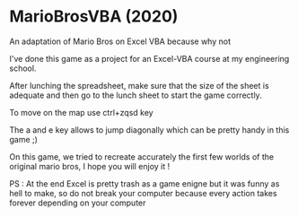 # MarioBrosVBA (2020)
An adaptation of Mario Bros on Excel VBA because why not

I've done this game as a project for an Excel-VBA course at my engineering school.

After lunching the spreadsheet, make sure that the size of the sheet is adequate and then go to the lunch sheet to start the game correctly.

To move on the map use ctrl+zqsd key 

The a and e key allows to jump diagonally which can be pretty handy in this game ;)

On this game, we tried to recreate accurately the first few worlds of the original mario bros, I hope you will enjoy it !

PS : At the end Excel is pretty trash as a game enigne but it was funny as hell to make, so do not break your computer because every action takes forever depending on your computer
